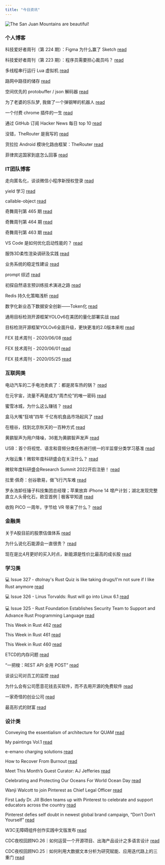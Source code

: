 ```yaml
---
title: "今日资讯"
---
```


![The San Juan Mountains are beautiful!](https://cn.bing.com/th?id=OHR.InfiniD_EN-US7855471603_UHD.jpg "San Juan Mountains")

### 个人博客

   科技爱好者周刊（第 224 期）：Figma 为什么赢了 Sketch [read](http://www.ruanyifeng.com/blog/2022/09/weekly-issue-224.html)

   科技爱好者周刊（第 223 期）：程序员需要担心裁员吗？ [read](http://www.ruanyifeng.com/blog/2022/09/weekly-issue-223.html)

   多线程串行运行 Lua 虚拟机 [read](https://blog.codingnow.com/2022/09/multithread_lua_vm.html)

   路网中路径的储存 [read](https://blog.codingnow.com/2022/09/routemap.html)

   空间优先的 protobuffer / json 解码器 [read](https://blog.codingnow.com/2022/08/memory_compat_protobuffer_json_unmarshaling.html)

   为了老婆的乐队梦, 我做了一个弹钢琴的机器人 [read](https://blog.t9t.io/modsoul-2022-07-29/)

   一个付费 chrome 插件的一生 [read](https://blog.t9t.io/star-history-2021-01-21/)

   通过 GitHub 订阅 Hacker News 每日 top 10 [read](https://blog.t9t.io/headllines-2020-09-03/)

   没错，TheRouter 是我写的 [read](https://www.kymjs.com/code/2022/09/05/01)

   货拉拉 Android 模块化路由框架：TheRouter [read](https://www.kymjs.com/code/2022/09/04/01)

   菲律宾这国家到底怎么回事 [read](https://www.kymjs.com/history/2022/05/11/01)

### IT团队博客

   走向匿名化，谈谈微信小程序新授权登录 [read](http://www.alloyteam.com/2021/04/15431/)

   yield 学习 [read](http://www.alloyteam.com/2021/03/15427/)

   callable-object [read](http://www.alloyteam.com/2021/03/callable-object/)

   奇舞周刊第 465 期 [read](https://weekly.75.team/issue465.html)

   奇舞周刊第 464 期 [read](https://weekly.75.team/issue464.html)

   奇舞周刊第 463 期 [read](https://weekly.75.team/issue463.html)

   VS Code 是如何优化启动性能的？ [read](https://fed.taobao.org/blog/taofed/do71ct/wpsf10)

   服饰3D柔性渲染调研及实践 [read](https://fed.taobao.org/blog/taofed/do71ct/fufsgh)

   业务系统的稳定性建设 [read](https://fed.taobao.org/blog/taofed/do71ct/fc3cy0)

   prompt 综述 [read](https://blog.csdn.net/ByteDanceTech/article/details/127099625)

   初探自然语言预训练技术演进之路 [read](https://blog.csdn.net/ByteDanceTech/article/details/127081484)

   Redis 持久化策略浅析 [read](https://blog.csdn.net/ByteDanceTech/article/details/127063928)

   数字化新业态下数据安全创新——Token化 [read](https://tech.meituan.com/2022/09/22/token-pii.html)

   通用目标检测开源框架YOLOv6在美团的量化部署实战 [read](https://tech.meituan.com/2022/09/22/yolov6-quantization-in-meituan.html)

   目标检测开源框架YOLOv6全面升级，更快更准的2.0版本来啦 [read](https://tech.meituan.com/2022/09/15/yolov6-2.0.html)

   FEX 技术周刊 - 2020/06/08 [read](http://fex.baidu.com/blog/2020/06/fex-weekly-08//)

   FEX 技术周刊 - 2020/06/01 [read](http://fex.baidu.com/blog/2020/06/fex-weekly-01//)

   FEX 技术周刊 - 2020/05/25 [read](http://fex.baidu.com/blog/2020/05/fex-weekly-25//)

### 互联网类

   电动汽车的二手电池卖疯了：都是房车热的锅？ [read](http://www.huxiu.com/article/674882.html?f=wangzhan)

   在元宇宙，流量不再是成为“周杰伦”的唯一密码 [read](http://www.huxiu.com/article/673554.html?f=wangzhan)

   蜜雪冰城，为什么这么赚钱？ [read](http://www.huxiu.com/article/674059.html?f=wangzhan)

   盒马大嘴“狂啃”四年 千亿有机食品市场起风了 [read](https://36kr.com/p/1936244603062660)

   在檀谷，找到北京秋天的一百种方式 [read](https://36kr.com/p/1936173552273794)

   黄鹂智声为用户降噪，36氪为黄鹂智声发声 [read](https://36kr.com/p/1924383166626308)

   USB：首个将视觉、语言和音频分类任务进行统一的半监督分类学习基准 [read](https://www.msra.cn/zh-cn/news/features/usb)

   大咖云集！微软年度科研盛会在关注什么？ [read](https://www.msra.cn/zh-cn/news/features/microsoft-research-summit-plenaries)

   微软年度科研盛会Research Summit 2022开启注册！ [read](https://www.msra.cn/zh-cn/news/features/research-summit-2022-register)

   拉里·佩奇：创谷歌易，做飞行汽车难 [read](http://www.geekpark.net/news/309083)

   罗永浩卸任锤子科技集团总经理；苹果放弃 iPhone 14 增产计划；湖北发现完整直立人头骨化石，欧亚首例 \| 极客早知道 [read](http://www.geekpark.net/news/309073)

   收购 PICO 一周年，字节给 VR 带来了什么？ [read](http://www.geekpark.net/news/309034)

### 金融类

   关于A股目前的股票估值体系 [read](http://xueqiu.com/4478570610/231564901)

   为什么说化石能源会一直很贵？ [read](http://xueqiu.com/1170975436/231832106)

   现在是比4月更好的买入时点，新能源是性价比最高的成长股 [read](http://xueqiu.com/3915115654/231893306)

### 学习类

   💻 Issue 327 - dtolnay's Rust Quiz is like taking drugs/I'm not sure if I like Rust anymore [read](https://rust.libhunt.com/newsletter/327)

   💻 Issue 326 - Linus Torvalds: Rust will go into Linux 6.1 [read](https://rust.libhunt.com/newsletter/326)

   💻 Issue 325 - Rust Foundation Establishes Security Team to Support and Advance Rust Programming Language [read](https://rust.libhunt.com/newsletter/325)

   This Week in Rust 462 [read](https://this-week-in-rust.org/blog/2022/09/28/this-week-in-rust-462/)

   This Week in Rust 461 [read](https://this-week-in-rust.org/blog/2022/09/21/this-week-in-rust-461/)

   This Week in Rust 460 [read](https://this-week-in-rust.org/blog/2022/09/14/this-week-in-rust-460/)

   ETCD的内存问题 [read](https://coolshell.cn/articles/22242.html)

   “一把梭：REST API 全用 POST” [read](https://coolshell.cn/articles/22173.html)

   谈谈公司对员工的监控 [read](https://coolshell.cn/articles/22157.html)

   为什么会有公司愿意花钱去买软件，而不去用开源的免费软件 [read](https://wanqu.co/p/7581?s=rss)

   一家奇怪的创业公司 [read](https://wanqu.co/p/7580?s=rss)

   最高形式的财富 [read](https://wanqu.co/p/7579?s=rss)

### 设计类

   Conveying the essentialism of architecture for QUAM [read](https://www.behance.net/gallery/152454479/Conveying-the-essentialism-of-architecture-for-QUAM)

   My paintings Vol.1 [read](https://www.behance.net/gallery/148962961/My-paintings-Vol1)

   e-emano charging solutions [read](https://www.behance.net/gallery/153325587/e-emano-charging-solutions)

   How to Recover From Burnout [read](https://medium.com/behance-blog/how-to-recover-from-burnout-d9d783a09c68?source=rss-f5272b7f3182------2)

   Meet This Month’s Guest Curator: AJ Jefferies [read](https://medium.com/behance-blog/meet-this-months-guest-curator-aj-jeffries-df95220b780f?source=rss-f5272b7f3182------2)

   Celebrating and Protecting Our Oceans For World Ocean Day [read](https://medium.com/behance-blog/celebrating-and-protecting-our-oceans-for-world-ocean-day-2c24a64c913e?source=rss-f5272b7f3182------2)

   Wanji Walcott to join Pinterest as Chief Legal Officer [read](https://newsroom.pinterest.com/en/post/wanji-walcott-to-join-pinterest-as-chief-legal-officer)

   First Lady Dr. Jill Biden teams up with Pinterest to celebrate and support educators across the country [read](https://newsroom.pinterest.com/en/post/first-lady-dr-jill-biden-teams-up-with-pinterest-to-celebrate-and-support-educators-across-the)

   Pinterest defies self doubt in newest global brand campaign, “Don’t Don’t Yourself” [read](https://newsroom.pinterest.com/en/post/pinterest-defies-self-doubt-in-newest-global-brand-campaign-dont-dont-yourself)

   W3C无障碍组件创作实践中文版发布 [read](https://cdc.tencent.com/2022/08/12/w3c%e6%97%a0%e9%9a%9c%e7%a2%8d%e7%bb%84%e4%bb%b6%e5%88%9b%e4%bd%9c%e5%ae%9e%e8%b7%b5%e4%b8%ad%e6%96%87%e7%89%88%e5%8f%91%e5%b8%83/)

   CDC夜校回顾NO.26｜如何运营一个开源项目、出海产品设计之多语言设计 [read](https://cdc.tencent.com/2022/07/19/cdc%e5%a4%9c%e6%a0%a1%e5%9b%9e%e9%a1%beno-26%ef%bd%9c%e5%a6%82%e4%bd%95%e8%bf%90%e8%90%a5%e4%b8%80%e4%b8%aa%e5%bc%80%e6%ba%90%e9%a1%b9%e7%9b%ae%e3%80%81%e5%87%ba%e6%b5%b7%e4%ba%a7%e5%93%81%e8%ae%be/)

   CDC夜校回顾NO.25｜如何利用大数据文本分析为研究赋能、应用迭代路上的三重门 [read](https://cdc.tencent.com/2022/06/08/cdc%e5%a4%9c%e6%a0%a1%e5%9b%9e%e9%a1%beno-25%ef%bd%9c%e5%a6%82%e4%bd%95%e5%88%a9%e7%94%a8%e5%a4%a7%e6%95%b0%e6%8d%ae%e6%96%87%e6%9c%ac%e5%88%86%e6%9e%90%e4%b8%ba%e7%a0%94%e7%a9%b6%e8%b5%8b%e8%83%bd-2/)


